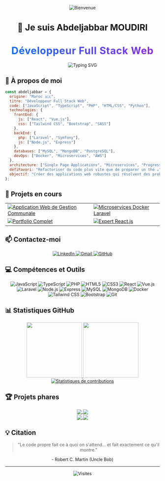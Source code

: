 <div align="center">
  <img src="https://raw.githubusercontent.com/BrunnerLivio/brunnerlivio/master/images/welcome.png" alt="Bienvenue" />
  <h1>👋 Je suis Abdeljabbar MOUDIRI</h1>
<h1 align="center">
  <span style="font-size: 32px; background: linear-gradient(to right, #0F6EFF, #8A2BE2); -webkit-background-clip: text; -webkit-text-fill-color: transparent; font-weight: 700; letter-spacing: 1px;">
    Développeur Full Stack Web
  </span>
</h1>
</div>

<p align="center">
  <img src="https://readme-typing-svg.herokuapp.com?font=Poppins&weight=700&size=28&duration=3500&pause=1000&color=0F6EFF&background=51FF3300&center=true&vCenter=true&width=550&height=70&lines=Bienvenue+dans+mon+univers+digital+!;%F0%9F%92%BB+D%C3%A9veloppeur+Full+Stack+Web;%F0%9F%9A%80+Passionn%C3%A9+par+les+technologies+modernes;%F0%9F%92%A1+Cr%C3%A9ateur+de+solutions+innovantes;%E2%9C%A8+Expert+en+React+%26+Laravel" alt="Typing SVG" />
</p>

## 🚀 À propos de moi

```javascript
const abdeljabbar = {
  origine: "Maroc 🇲🇦",
  titre: "Développeur Full Stack Web",
  code: ["JavaScript", "TypeScript", "PHP", "HTML/CSS", "Python"],
  technologies: {
    frontEnd: {
      js: ["React", "Vue.js"],
      css: ["Tailwind CSS", "Bootstrap", "SASS"]
    },
    backEnd: {
      php: ["Laravel", "Symfony"],
      js: ["Node.js", "Express"]
    },
    databases: ["MySQL", "MongoDB", "PostgreSQL"],
    devOps: ["Docker", "Microservices", "AWS"]
  },
  architecture: ["Single Page Applications", "Microservices", "Progressive Web Apps"],
  défiFavori: "Refactoriser du code plus vite que de préparer un thé ☕",
  objectif: "Créer des applications web robustes qui résolvent des problèmes réels"
};
```

## 🌱 Projets en cours

<div align="center">
  <table>
    <tr>
      <td>
        <a href="#">
          <img src="https://img.shields.io/badge/Application%20Web%20de%20Gestion%20Communale-4285F4?style=for-the-badge&logo=google-chrome&logoColor=white" alt="Application Web de Gestion Communale" />
        </a>
      </td>
      <td>
        <a href="#">
          <img src="https://img.shields.io/badge/Microservices%20Docker%20Laravel-FF6C37?style=for-the-badge&logo=docker&logoColor=white" alt="Microservices Docker Laravel" />
        </a>
      </td>
    </tr>
    <tr>
      <td>
        <a href="https://Abdelmoudiri.github.io/MOUDIRI_Abdeljabbar_Portfolio/">
          <img src="https://img.shields.io/badge/Portfolio%20Complet-0A0A0A?style=for-the-badge&logo=dev.to&logoColor=white" alt="Portfolio Complet" />
        </a>
      </td>
      <td>
        <a href="#">
          <img src="https://img.shields.io/badge/Expert%20React.js-61DAFB?style=for-the-badge&logo=react&logoColor=black" alt="Expert React.js" />
        </a>
      </td>
    </tr>
  </table>
</div>

## 📫 Contactez-moi

<div align="center">
  <a href="https://www.linkedin.com/in/abdeljabbar-moudiri">
    <img src="https://img.shields.io/badge/LinkedIn-0077B5?style=for-the-badge&logo=linkedin&logoColor=white" alt="LinkedIn" />
  </a>
  <a href="mailto:abdeljabbarmoudiri17@gmail.com">
    <img src="https://img.shields.io/badge/Gmail-D14836?style=for-the-badge&logo=gmail&logoColor=white" alt="Gmail" />
  </a>
  <a href="https://github.com/Abdelmoudiri">
    <img src="https://img.shields.io/badge/GitHub-100000?style=for-the-badge&logo=github&logoColor=white" alt="GitHub" />
  </a>
</div>

## 💻 Compétences et Outils

<div align="center">
  <img src="https://img.shields.io/badge/JavaScript-F7DF1E?style=for-the-badge&logo=javascript&logoColor=black" alt="JavaScript" />
  <img src="https://img.shields.io/badge/TypeScript-007ACC?style=for-the-badge&logo=typescript&logoColor=white" alt="TypeScript" />
  <img src="https://img.shields.io/badge/PHP-777BB4?style=for-the-badge&logo=php&logoColor=white" alt="PHP" />
  <img src="https://img.shields.io/badge/HTML5-E34F26?style=for-the-badge&logo=html5&logoColor=white" alt="HTML5" />
  <img src="https://img.shields.io/badge/CSS3-1572B6?style=for-the-badge&logo=css3&logoColor=white" alt="CSS3" />
  <img src="https://img.shields.io/badge/React-20232A?style=for-the-badge&logo=react&logoColor=61DAFB" alt="React" />
  <img src="https://img.shields.io/badge/Vue.js-35495E?style=for-the-badge&logo=vue.js&logoColor=4FC08D" alt="Vue.js" />
  <img src="https://img.shields.io/badge/Laravel-FF2D20?style=for-the-badge&logo=laravel&logoColor=white" alt="Laravel" />
  <img src="https://img.shields.io/badge/Node.js-339933?style=for-the-badge&logo=node.js&logoColor=white" alt="Node.js" />
  <img src="https://img.shields.io/badge/Express-000000?style=for-the-badge&logo=express&logoColor=white" alt="Express" />
  <img src="https://img.shields.io/badge/MySQL-4479A1?style=for-the-badge&logo=mysql&logoColor=white" alt="MySQL" />
  <img src="https://img.shields.io/badge/MongoDB-4EA94B?style=for-the-badge&logo=mongodb&logoColor=white" alt="MongoDB" />
  <img src="https://img.shields.io/badge/Docker-2496ED?style=for-the-badge&logo=docker&logoColor=white" alt="Docker" />
  <img src="https://img.shields.io/badge/Tailwind_CSS-38B2AC?style=for-the-badge&logo=tailwind-css&logoColor=white" alt="Tailwind CSS" />
  <img src="https://img.shields.io/badge/Bootstrap-563D7C?style=for-the-badge&logo=bootstrap&logoColor=white" alt="Bootstrap" />
  <img src="https://img.shields.io/badge/Git-F05032?style=for-the-badge&logo=git&logoColor=white" alt="Git" />
</div>

## 📊 Statistiques GitHub

<div align="center">
  <a href="https://github.com/Abdelmoudiri">
    <img height="180em" src="https://github-readme-stats-sigma-five.vercel.app/api?username=Abdelmoudiri&show_icons=true&theme=radical&include_all_commits=true&count_private=true" />
    <img height="180em" src="https://github-readme-stats-sigma-five.vercel.app/api/top-langs/?username=Abdelmoudiri&layout=compact&langs_count=7&theme=radical" />
  </a>
</div>

<div align="center">
  <a href="https://github.com/Abdelmoudiri">
    <img src="https://github-readme-streak-stats.herokuapp.com/?user=Abdelmoudiri&theme=radical&hide_border=true" alt="Statistiques de contributions" />
  </a>
</div>

## 🏆 Projets phares

<div align="center">
  <a href="https://github.com/Abdelmoudiri/SmartShelf">
    <img align="center" src="https://github-readme-stats-sigma-five.vercel.app/api/pin/?username=Abdelmoudiri&repo=SmartShelf&theme=radical" />
  </a>
  <a href="https://github.com/Abdelmoudiri/Youdemy">
    <img align="center" src="https://github-readme-stats-sigma-five.vercel.app/api/pin/?username=Abdelmoudiri&repo=Youdemy&theme=radical" />
  </a>
</div>

<div align="center">
  <a href="https://github.com/Abdelmoudiri/FUT-Champions-Web-App-Ultimate-Team">
    <img align="center" src="https://github-readme-stats-sigma-five.vercel.app/api/pin/?username=Abdelmoudiri&repo=FUT-Champions-Web-App-Ultimate-Team&theme=radical" />
  </a>
  <a href="https://github.com/Abdelmoudiri/AvocatConnect">
    <img align="center" src="https://github-readme-stats-sigma-five.vercel.app/api/pin/?username=Abdelmoudiri&repo=AvocatConnect&theme=radical" />
  </a>
</div>

## 💡 Citation

<div align="center">
  <blockquote>
    "Le code propre fait ce à quoi on s'attend... et fait exactement ce qu'il montre."
  </blockquote>
  <p>- Robert C. Martin (Uncle Bob)</p>
</div>

---

<div align="center">
  <img src="https://komarev.com/ghpvc/?username=Abdelmoudiri&color=blueviolet&style=flat-square&label=Visites+du+profil" alt="Visites" />
</div>
